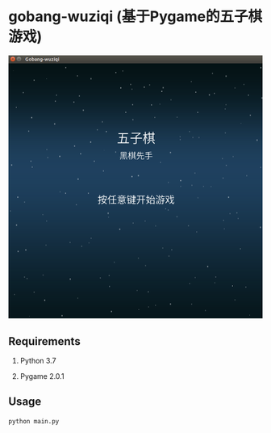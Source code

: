 # gobang-wuziqi (基于Pygame的五子棋游戏)

![menu.png](img/menu.png)

## Requirements

1. Python 3.7

2. Pygame 2.0.1

## Usage

```python
python main.py
```

